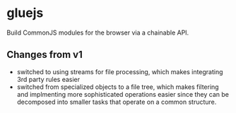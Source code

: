 # gluejs

Build CommonJS modules for the browser via a chainable API.

## Changes from v1

- switched to using streams for file processing, which makes integrating 3rd party rules easier
- switched from specialized objects to a file tree, which makes filtering and implmenting more sophisticated operations easier since they can be decomposed into smaller tasks that operate on a common structure.
